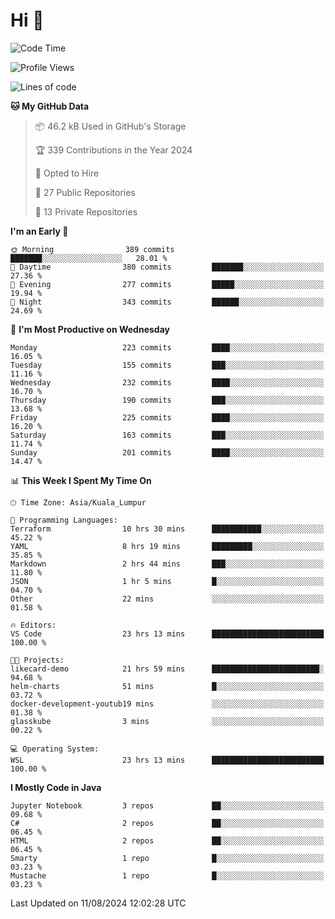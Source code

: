 <h1>Hi 👋</h1>

<!--START_SECTION:waka-->
![Code Time](http://img.shields.io/badge/Code%20Time-618%20hrs%2011%20mins-blue)

![Profile Views](http://img.shields.io/badge/Profile%20Views-0-blue)

![Lines of code](https://img.shields.io/badge/From%20Hello%20World%20I%27ve%20Written-1.2%20million%20lines%20of%20code-blue)

**🐱 My GitHub Data** 

> 📦 46.2 kB Used in GitHub's Storage 
 > 
> 🏆 339 Contributions in the Year 2024
 > 
> 💼 Opted to Hire
 > 
> 📜 27 Public Repositories 
 > 
> 🔑 13 Private Repositories 
 > 
**I'm an Early 🐤** 

```text
🌞 Morning                389 commits         ███████░░░░░░░░░░░░░░░░░░   28.01 % 
🌆 Daytime                380 commits         ███████░░░░░░░░░░░░░░░░░░   27.36 % 
🌃 Evening                277 commits         █████░░░░░░░░░░░░░░░░░░░░   19.94 % 
🌙 Night                  343 commits         ██████░░░░░░░░░░░░░░░░░░░   24.69 % 
```
📅 **I'm Most Productive on Wednesday** 

```text
Monday                   223 commits         ████░░░░░░░░░░░░░░░░░░░░░   16.05 % 
Tuesday                  155 commits         ███░░░░░░░░░░░░░░░░░░░░░░   11.16 % 
Wednesday                232 commits         ████░░░░░░░░░░░░░░░░░░░░░   16.70 % 
Thursday                 190 commits         ███░░░░░░░░░░░░░░░░░░░░░░   13.68 % 
Friday                   225 commits         ████░░░░░░░░░░░░░░░░░░░░░   16.20 % 
Saturday                 163 commits         ███░░░░░░░░░░░░░░░░░░░░░░   11.74 % 
Sunday                   201 commits         ████░░░░░░░░░░░░░░░░░░░░░   14.47 % 
```


📊 **This Week I Spent My Time On** 

```text
🕑︎ Time Zone: Asia/Kuala_Lumpur

💬 Programming Languages: 
Terraform                10 hrs 30 mins      ███████████░░░░░░░░░░░░░░   45.22 % 
YAML                     8 hrs 19 mins       █████████░░░░░░░░░░░░░░░░   35.85 % 
Markdown                 2 hrs 44 mins       ███░░░░░░░░░░░░░░░░░░░░░░   11.80 % 
JSON                     1 hr 5 mins         █░░░░░░░░░░░░░░░░░░░░░░░░   04.70 % 
Other                    22 mins             ░░░░░░░░░░░░░░░░░░░░░░░░░   01.58 % 

🔥 Editors: 
VS Code                  23 hrs 13 mins      █████████████████████████   100.00 % 

🐱‍💻 Projects: 
likecard-demo            21 hrs 59 mins      ████████████████████████░   94.68 % 
helm-charts              51 mins             █░░░░░░░░░░░░░░░░░░░░░░░░   03.72 % 
docker-development-youtub19 mins             ░░░░░░░░░░░░░░░░░░░░░░░░░   01.38 % 
glasskube                3 mins              ░░░░░░░░░░░░░░░░░░░░░░░░░   00.22 % 

💻 Operating System: 
WSL                      23 hrs 13 mins      █████████████████████████   100.00 % 
```

**I Mostly Code in Java** 

```text
Jupyter Notebook         3 repos             ██░░░░░░░░░░░░░░░░░░░░░░░   09.68 % 
C#                       2 repos             ██░░░░░░░░░░░░░░░░░░░░░░░   06.45 % 
HTML                     2 repos             ██░░░░░░░░░░░░░░░░░░░░░░░   06.45 % 
Smarty                   1 repo              █░░░░░░░░░░░░░░░░░░░░░░░░   03.23 % 
Mustache                 1 repo              █░░░░░░░░░░░░░░░░░░░░░░░░   03.23 % 
```




 Last Updated on 11/08/2024 12:02:28 UTC
<!--END_SECTION:waka-->
